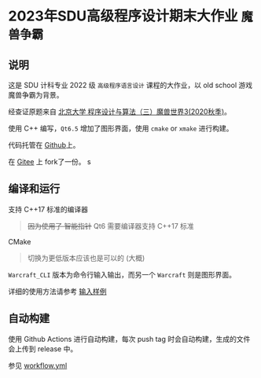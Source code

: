 # 2023年SDU高级程序设计期末大作业 `魔兽争霸`

## 说明

这是 SDU 计科专业 2022 级 `高级程序语言设计` 课程的大作业，以 old school 游戏魔兽争霸为背景。

经查证原题来自 [北京大学 程序设计与算法（三）魔兽世界3(2020秋季)](https://cxsjsx.openjudge.cn/2018hwall/024/)。

使用 C++ 编写，`Qt6.5` 增加了图形界面，使用 `cmake` or `xmake` 进行构建。

代码托管在 [Github](https://github.com/Jenway/Warcraft_sdu)上。

在 [Gitee](https://gitee.com/Jenway/Warcraft_sdu) 上 fork了一份。
s

## 编译和运行

支持 C++17 标准的编译器

> ~~因为使用了 智能指针~~ Qt6 需要编译器支持 C++17 标准

CMake
> 切换为更低版本应该也是可以的 (大概)

`Warcraft_CLI` 版本为命令行输入输出，而另一个 `Warcraft` 则是图形界面。

详细的使用方法请参考 [输入样例](./doc/INTRO.md)

## 自动构建

使用 Github Actions 进行自动构建，每次 push tag 时会自动构建，生成的文件会上传到 release 中。

参见 [workflow.yml](./.github/workflows/workflow.yml)
